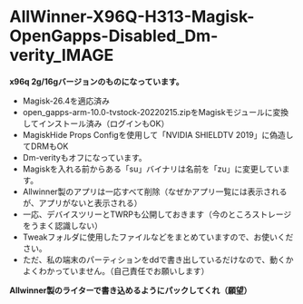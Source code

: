 # AllWinner-X96Q-H313-Magisk-OpenGapps-Disabled_Dm-verity_IMAGE
**x96q 2g/16gバージョンのものになっています。**
* Magisk-26.4を適応済み
* open_gapps-arm-10.0-tvstock-20220215.zipをMagiskモジュールに変換してインストール済み（ログインもOK）
* MagiskHide Props Configを使用して「NVIDIA SHIELDTV 2019」に偽造してDRMもOK
* Dm-verityもオフになっています。
* Magiskを入れる前からある「su」バイナリは名前を「zu」に変更しています。
* Allwinner製のアプリは一応すべて削除（なぜかアプリ一覧には表示されるが、アプリがないと表示される）
* 一応、デバイスツリーとTWRPも公開しておきます（今のところストレージをうまく認識しない）
* Tweakフォルダに使用したファイルなどをまとめていますので、お使いください。
* ただ、私の端末のパーティションをddで書き出しているだけなので、動くかよくわかっていません。（自己責任でお願いします）

**Allwinner製のライターで書き込めるようにパックしてくれ（願望）**
